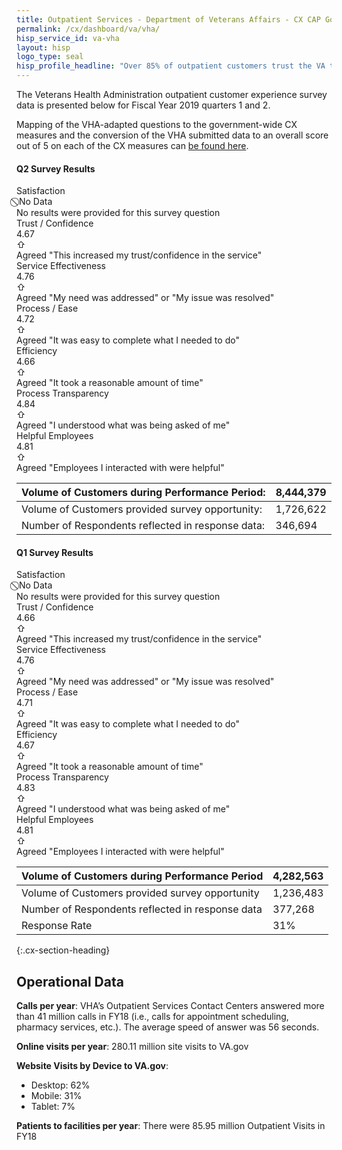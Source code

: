 ```yaml
---
title: Outpatient Services - Department of Veterans Affairs - CX CAP Goal Dashboard
permalink: /cx/dashboard/va/vha/
hisp_service_id: va-vha
layout: hisp
logo_type: seal
hisp_profile_headline: "Over 85% of outpatient customers trust the VA to fulfill the country's commitment to Veterans"
---
```


The Veterans Health Administration outpatient customer experience survey data is presented below for Fiscal Year 2019 quarters 1 and 2. 

Mapping of the VHA-adapted questions to the government-wide CX measures and the conversion of the VHA submitted data to an overall score out of 5 on each of the CX measures can <a href="{{ site.baseurl }}/cx/dashboard/supportingdocs/VHA-FY19-DataDetail.xlsx">be found here</a>.

#### Q2 Survey Results

<div class="survey-result-box survey-no-data">
	<div class="survey-result-stats">
		<span class="survey-question">Satisfaction</span>
		<div class="survey-score">
			<span class="survey-avg-score"> ⃠ No Data</span>
		</div>
	</div>
	<div class="survey-question-description">No results were provided for this survey question</div>
</div>

<div class="survey-result-box">
	<div class="survey-result-stats">
		<span class="survey-question">Trust / Confidence</span>
		<div class="survey-score">
			<div class="survey-avg-score">4.67</div>
			<div class="star-rating" style="--rating: 4.67;" aria-label="Rating of this product is 4.67 out of 5."></div>
			<span class="survey-trend-arrow survey-no-arrow">⇧</span>
		</div>
	</div>
	<div class="survey-question-description">Agreed "This increased my trust/confidence in the service"</div>
</div>

<div class="survey-result-box">
	<div class="survey-result-stats">
		<span class="survey-question">Service Effectiveness</span>
		<div class="survey-score">
			<div class="survey-avg-score">4.76</div>
			<div class="star-rating" style="--rating: 4.76;" aria-label="Rating of this product is 4.76 out of 5."></div>
			<span class="survey-trend-arrow survey-no-arrow">⇧</span>
		</div>
	</div>
	<div class="survey-question-description">Agreed "My need was addressed" or "My issue was resolved"</div>
</div>

<div class="survey-result-box">
	<div class="survey-result-stats">
		<span class="survey-question">Process / Ease</span>
		<div class="survey-score">
			<div class="survey-avg-score">4.72</div>
			<div class="star-rating" style="--rating: 4.72;" aria-label="Rating of this product is 4.72 out of 5."></div>
			<span class="survey-trend-arrow survey-no-arrow">⇧</span>
		</div>
	</div>
	<div class="survey-question-description">Agreed "It was easy to complete what I needed to do"</div>
</div>

<div class="survey-result-box">
	<div class="survey-result-stats">
		<span class="survey-question">Efficiency</span>
		<div class="survey-score">
			<div class="survey-avg-score">4.66</div>
			<div class="star-rating" style="--rating: 4.66;" aria-label="Rating of this product is 4.66 out of 5."></div>
			<span class="survey-trend-arrow survey-no-arrow">⇧</span>
		</div>
	</div>
	<div class="survey-question-description">Agreed "It took a reasonable amount of time"</div>
</div>

<div class="survey-result-box">
	<div class="survey-result-stats">
		<span class="survey-question">Process Transparency</span>
		<div class="survey-score">
			<div class="survey-avg-score">4.84</div>
			<div class="star-rating" style="--rating: 4.84;" aria-label="Rating of this product is 4.84 out of 5."></div>
			<span class="survey-trend-arrow survey-no-arrow">⇧</span>
		</div>
	</div>
	<div class="survey-question-description">Agreed "I understood what was being asked of me"</div>
</div>


<div class="survey-result-box">
	<div class="survey-result-stats">
		<span class="survey-question">Helpful Employees</span>
		<div class="survey-score">
			<div class="survey-avg-score">4.81</div>
			<div class="star-rating" style="--rating: 4.81;" aria-label="Rating of this product is 4.81 out of 5."></div>
			<span class="survey-trend-arrow survey-no-arrow">⇧</span>
		</div>
	</div>
	<div class="survey-question-description">Agreed "Employees I interacted with were helpful"</div>
</div>

| Volume of Customers during Performance Period:    | 8,444,379 |
|---------------------------------------------------|-----------|
| Volume of Customers provided survey opportunity:  | 1,726,622 |
| Number of Respondents reflected in response data: | 346,694   |


#### Q1 Survey Results

<div class="survey-result-box survey-no-data">
	<div class="survey-result-stats">
		<span class="survey-question">Satisfaction</span>
		<div class="survey-score">
			<span class="survey-avg-score"> ⃠ No Data</span>
		</div>
	</div>
	<div class="survey-question-description">No results were provided for this survey question</div>
</div>

<div class="survey-result-box">
	<div class="survey-result-stats">
		<span class="survey-question">Trust / Confidence</span>
		<div class="survey-score">
			<div class="survey-avg-score">4.66</div>
			<div class="star-rating" style="--rating: 4.66;" aria-label="Rating of this product is 4.66 out of 5."></div>
			<span class="survey-trend-arrow survey-no-arrow">⇧</span>
		</div>		
	</div>
	<div class="survey-question-description">Agreed "This increased my trust/confidence in the service"</div>
</div>

<div class="survey-result-box">
	<div class="survey-result-stats">
		<span class="survey-question">Service Effectiveness</span>
		<div class="survey-score">
			<div class="survey-avg-score">4.76</div>
			<div class="star-rating" style="--rating: 4.76;" aria-label="Rating of this product is 4.76 out of 5."></div>
			<span class="survey-trend-arrow survey-no-arrow">⇧</span>
		</div>	
	</div>
	<div class="survey-question-description">Agreed "My need was addressed" or "My issue was resolved"</div>
</div>

<div class="survey-result-box">
	<div class="survey-result-stats">
		<span class="survey-question">Process / Ease</span>
		<div class="survey-score">
			<div class="survey-avg-score">4.71</div>
			<div class="star-rating" style="--rating: 4.71;" aria-label="Rating of this product is 4.71 out of 5."></div>
			<span class="survey-trend-arrow survey-no-arrow">⇧</span>
		</div>
	</div>
	<div class="survey-question-description">Agreed "It was easy to complete what I needed to do"</div>
</div>

<div class="survey-result-box">
	<div class="survey-result-stats">
		<span class="survey-question">Efficiency</span>
		<div class="survey-score">
			<div class="survey-avg-score">4.67</div>
			<div class="star-rating" style="--rating: 4.67;" aria-label="Rating of this product is 4.67 out of 5."></div>
			<span class="survey-trend-arrow survey-no-arrow">⇧</span>
		</div>
	</div>
	<div class="survey-question-description">Agreed "It took a reasonable amount of time"</div>
</div>

<div class="survey-result-box">
	<div class="survey-result-stats">
		<span class="survey-question">Process Transparency</span>
		<div class="survey-score">
			<div class="survey-avg-score">4.83</div>
			<div class="star-rating" style="--rating: 4.83;" aria-label="Rating of this product is 4.83 out of 5."></div>
			<span class="survey-trend-arrow survey-no-arrow">⇧</span>
		</div>
	</div>
	<div class="survey-question-description">Agreed "I understood what was being asked of me"</div>
</div>


<div class="survey-result-box">
	<div class="survey-result-stats">
		<span class="survey-question">Helpful Employees</span>
		<div class="survey-score">
			<div class="survey-avg-score">4.81</div>
			<div class="star-rating" style="--rating: 4.81;" aria-label="Rating of this product is 4.81 out of 5."></div>
			<span class="survey-trend-arrow survey-no-arrow">⇧</span>
		</div>	
	</div>
	<div class="survey-question-description">Agreed "Employees I interacted with were helpful"</div>
</div>

| Volume of Customers during Performance Period    | 4,282,563 |
|---------------------------------------------------|-----------|
| Volume of Customers provided survey opportunity  | 1,236,483 |
| Number of Respondents reflected in response data | 377,268   |
| Response Rate | 31%   |

{:.cx-section-heading}

## Operational Data

**Calls per year**: VHA’s Outpatient Services Contact Centers answered more than 41 million calls in FY18 (i.e., calls for appointment scheduling, pharmacy services, etc.). The average speed of answer was 56 seconds.
 
**Online visits per year**:  280.11 million site visits to VA.gov
 
**Website Visits by Device to VA.gov**:

- Desktop: 62%
- Mobile: 31%
- Tablet:  7%
 
**Patients to facilities per year**:  There were 85.95 million Outpatient Visits in FY18
